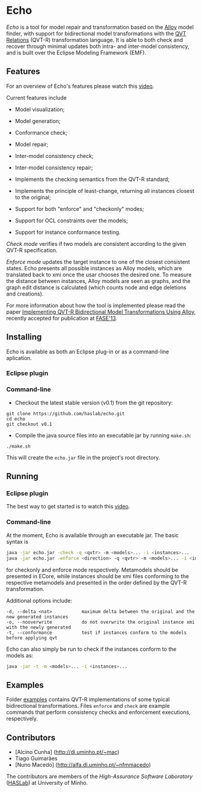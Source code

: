 # Echo

*Echo* is a tool for model repair and transformation based on the [Alloy](http://alloy.mit.edu) model finder, with support for bidirectional model transformations with the [QVT Relations](http://www.omg.org/spec/QVT/1.1/) (QVT-R) transformation language.
It is able to both check and recover through minimal updates both intra- and inter-model consistency, and is built over the Eclipse Modeling Framework (EMF).

## Features

For an overview of Echo's features please watch this [video](https://vimeo.com/67716977).

Current features include

* Model visualization;
* Model generation;
* Conformance check;
* Model repair;
* Inter-model consistency check;
* Inter-model consistency repair;

* Implements the checking semantics from the QVT-R standard;
* Implements the principle of least-change, returning all instances closest to the original;
* Support for both "enforce" and "checkonly" modes;
* Support for OCL constraints over the models;
* Support for instance conformance testing.

*Check mode* verifies if two models are consistent according to the given QVT-R specification.

*Enforce mode* updates the target instance to one of the closest consistent states. Echo presents all possible instances as Alloy models, which are translated back to xmi once the usar chooses the desired one. To measure the distance between instances, Alloy models are seen as graphs, and the graph edit distance is calculated (which counts node and edge deletions and creations).

For more information about how the tool is implemented please read the paper [Implementing QVT-R Bidirectional Model Transformations Using Alloy](http://www3.di.uminho.pt/~mac/Publications/fase13.pdf), recently accepted for publication at [FASE'13](http://www.etaps.org/2013/fase13).

## Installing

Echo is available as both an Eclipse plug-in or as a command-line aplication.

### Eclipse plugin

### Command-line

* Checkout the latest stable version (v0.1) from the git repository:

```
git clone https://github.com/haslab/echo.git
cd echo
git checkout v0.1
```
* Compile the java source files into an executable jar by running `make.sh`:

```
./make.sh
```
This will create the `echo.jar` file in the project's root directory.

## Running

### Eclipse plugin

The best way to get started is to watch this [video](https://vimeo.com/67716977).

### Command-line

At the moment, Echo is available through an executable jar. The basic syntax is
```sh
java -jar echo.jar -check -q <qvtr> -m <models>... -i <instances>...
java -jar echo.jar -enforce <direction> -q <qvtr> -m <models>... -i <instances>...
```
for checkonly and enforce mode respectively. Metamodels should be presented in ECore, while instances should be xmi files conforming to the respective metamodels and presented in the order defined by the QVT-R transformation.

Additional options include:
```
-d, --delta <nat>           maximum delta between the original and the new generated instances
-o, --nooverwrite           do not overwrite the original instance xmi with the newly generated
-t, --conformance           test if instances conform to the models before applying qvt
```

Echo can also simply be run to check if the instances conform to the models as:
```sh
java -jar -t -m <models>... -i <instances>...
```

## Examples

Folder [examples](examples) contains QVT-R implementations of some typical bidirectional transformations. Files `enforce` and `check` are example commands that perform consistency checks and enforcement executions, respectively.

## Contributors
* [Alcino Cunha] (http://di.uminho.pt/~mac)
* Tiago Guimarães 
* [Nuno Macedo] (http://alfa.di.uminho.pt/~nfmmacedo)

The contributors are members of the *High-Assurance Software Laboratory* ([HASLab](haslab.di.uminho.pt)) at University of Minho.

